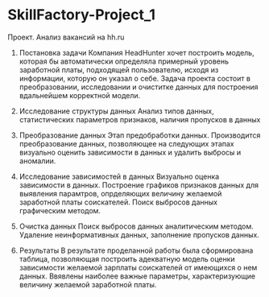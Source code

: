 # SkillFactory-Project_1
Проект. Анализ вакансий на hh.ru

1. Постановка задачи
Компания HeadHunter хочет построить модель, которая бы автоматически определяла примерный уровень заработной платы, подходящей пользователю, исходя из информации, которую он указал о себе. Задача проекта состоит в преобразовании, исследовании и очиститке данных для построения вдальнейшем корректной модели.

2. Исследование структуры данных
Анализ типов данных, статистических параметров признаков, наличия пропусков в данных

3. Преобразование данных
Этап предобработки данных. Производится преобразование данных, позволяющее на следующих этапах визуально оценить зависимости в данных и удалить выбросы и аномалии.

4. Исследование зависимостей в данных
Визуально оценка зависимости в данных. Построение графиков признаков данных для выявления парамтров, опрделяющих величину желаемой заработной платы соискателей. Поиск выбросов данных графическим методом.

5. Очистка данных
Поиск выбросов данных аналитическим методом. Удаление неинформативных данных, заполнение пропусков данных.

6. Результаты
В результате проделанной работы была сформирована таблица, позволяющая построить адекватную модель оценки зависимости желаемой зарплаты соискателей от имеющихся о нем данных. Ввявлены наиболее важные параметры, характеризующие величину желаемой заработной платы.
